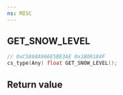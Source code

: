 ```yaml
---
ns: MISC
---
```

## GET_SNOW_LEVEL

```c
// 0xC5868A966E5BE3AE 0x1B09184F
cs_type(Any) float GET_SNOW_LEVEL();
```

## Return value
